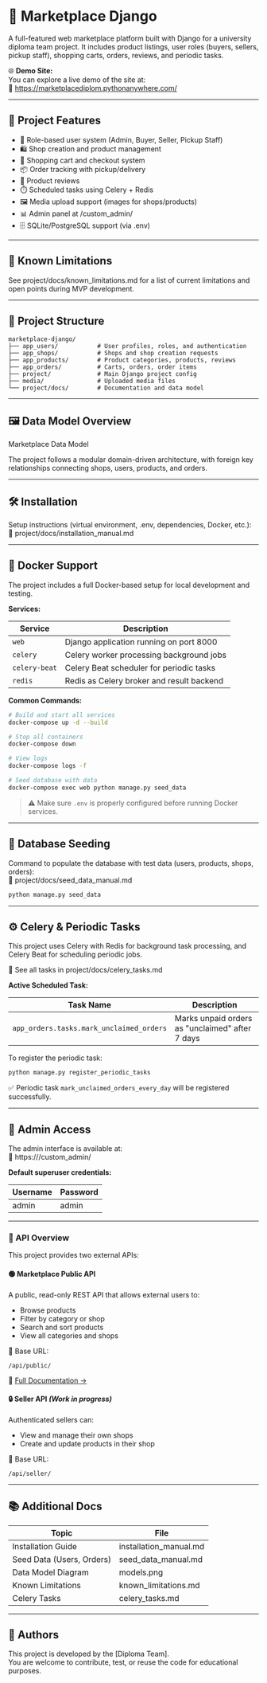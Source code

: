 # 🛒 Marketplace Django

A full-featured web marketplace platform built with Django for a university diploma team project. It includes product listings, user roles (buyers, sellers, pickup staff), shopping carts, orders, reviews, and periodic tasks.

🌐 **Demo Site:**  
You can explore a live demo of the site at:  
🔗 https://marketplacediplom.pythonanywhere.com/

---

## 📌 Project Features

- 🔐 Role-based user system (Admin, Buyer, Seller, Pickup Staff)
- 🛍️ Shop creation and product management
- 🛒 Shopping cart and checkout system
- 📦 Order tracking with pickup/delivery
- 💬 Product reviews
- ⏱️ Scheduled tasks using Celery + Redis
- 🖼️ Media upload support (images for shops/products)
- 📊 Admin panel at /custom_admin/
- 🗄️ SQLite/PostgreSQL support (via .env)

---

## 🚧 Known Limitations

See project/docs/known_limitations.md for a list of current limitations and open points during MVP development.

---

## 🧭 Project Structure

```
marketplace-django/
├── app_users/           # User profiles, roles, and authentication
├── app_shops/           # Shops and shop creation requests
├── app_products/        # Product categories, products, reviews
├── app_orders/          # Carts, orders, order items
├── project/             # Main Django project config
├── media/               # Uploaded media files
└── project/docs/        # Documentation and data model
```

---

## 🖼️ Data Model Overview

Marketplace Data Model

The project follows a modular domain-driven architecture, with foreign key relationships connecting shops, users, products, and orders.

---

## 🛠️ Installation

Setup instructions (virtual environment, .env, dependencies, Docker, etc.):  
📄 project/docs/installation_manual.md

---

## 🐳 Docker Support

The project includes a full Docker-based setup for local development and testing.

**Services:**

| Service         | Description                              |
|-----------------|------------------------------------------|
| `web`           | Django application running on port 8000  |
| `celery`        | Celery worker processing background jobs |
| `celery-beat`   | Celery Beat scheduler for periodic tasks |
| `redis`         | Redis as Celery broker and result backend|

**Common Commands:**

```bash
# Build and start all services
docker-compose up -d --build

# Stop all containers
docker-compose down

# View logs
docker-compose logs -f

# Seed database with data 
docker-compose exec web python manage.py seed_data
```

> ⚠️ Make sure `.env` is properly configured before running Docker services.

---

## 🌱 Database Seeding

Command to populate the database with test data (users, products, shops, orders):  
📄 project/docs/seed_data_manual.md

```bash
python manage.py seed_data
```

---

## ⚙️ Celery & Periodic Tasks

This project uses Celery with Redis for background task processing, and Celery Beat for scheduling periodic jobs.

📄 See all tasks in project/docs/celery_tasks.md

**Active Scheduled Task:**

| Task Name                        | Description                                      |
|----------------------------------|--------------------------------------------------|
| `app_orders.tasks.mark_unclaimed_orders` | Marks unpaid orders as "unclaimed" after 7 days |

To register the periodic task:

```bash
python manage.py register_periodic_tasks
```

✅ Periodic task `mark_unclaimed_orders_every_day` will be registered successfully.

---

## 📮 Admin Access

The admin interface is available at:  
🔗 https://<your-domain>/custom_admin/

**Default superuser credentials:**

| Username | Password |
|----------|----------|
| admin    | admin    |

---

### 📡 API Overview

This project provides two external APIs:

#### 🟢 Marketplace Public API

A public, read-only REST API that allows external users to:

- Browse products
- Filter by category or shop
- Search and sort products
- View all categories and shops

📍 Base URL:
```
/api/public/
```

📄 [Full Documentation →](./project/docs/api_public.md)

#### 🔒 Seller API *(Work in progress)*

Authenticated sellers can:

- View and manage their own shops
- Create and update products in their shop

📍 Base URL:
```
/api/seller/
```

---

## 📚 Additional Docs

| Topic                    | File                        |
|--------------------------|-----------------------------|
| Installation Guide       | installation_manual.md      |
| Seed Data (Users, Orders)| seed_data_manual.md         |
| Data Model Diagram       | models.png                  |
| Known Limitations        | known_limitations.md        |
| Celery Tasks             | celery_tasks.md             |

---

## 👥 Authors

This project is developed by the [Diploma Team].  
You are welcome to contribute, test, or reuse the code for educational purposes.
